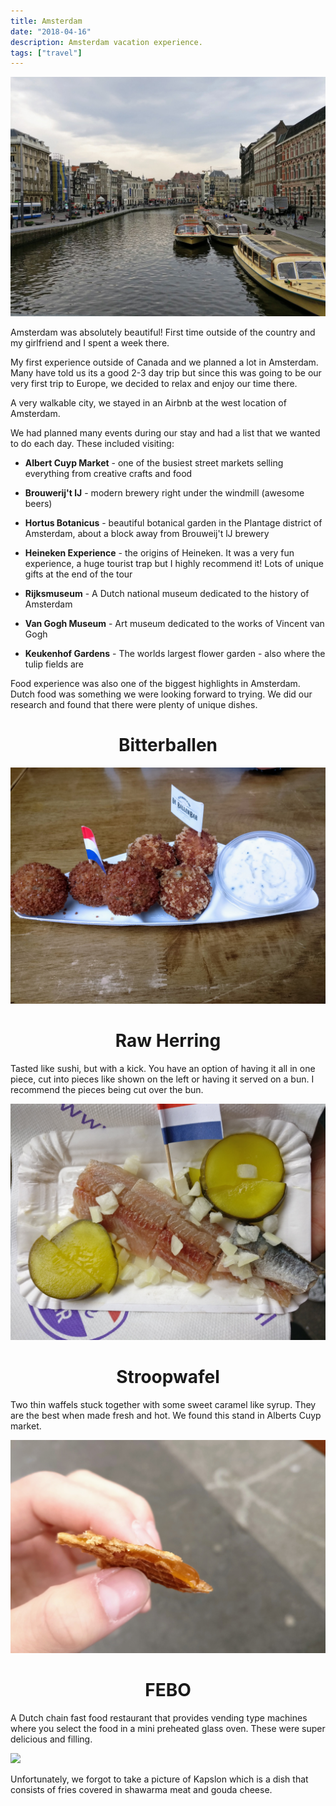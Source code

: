 ```yaml
---
title: Amsterdam
date: "2018-04-16"
description: Amsterdam vacation experience.
tags: ["travel"]
---
```


![Amsterdam](./amsterdam.jpg)

Amsterdam was absolutely beautiful! First time outside of the country and my girlfriend and I spent a week there.

My first experience outside of Canada and we planned a lot in Amsterdam. Many have told us its a good 2-3 day trip but since this was going to be our very first trip to Europe, we decided to relax and enjoy our time there.

A very walkable city, we stayed in an Airbnb at the west location of Amsterdam.

We had planned many events during our stay and had a list that we wanted to do each day. These included visiting:

- **Albert Cuyp Market** - one of the busiest street markets selling everything from creative crafts and food

- **Brouwerij't lJ** - modern brewery right under the windmill (awesome beers)

- **Hortus Botanicus** - beautiful botanical garden in the Plantage district of Amsterdam, about a block away from Brouweij't lJ brewery

- **Heineken Experience** - the origins of Heineken. It was a very fun experience, a huge tourist trap but I highly recommend it! Lots of unique gifts at the end of the tour

- **Rijksmuseum** - A Dutch national museum dedicated to the history of Amsterdam

- **Van Gogh Museum** - Art museum dedicated to the works of Vincent van Gogh

- **Keukenhof Gardens** - The worlds largest flower garden - also where the tulip fields are

Food experience was also one of the biggest highlights in Amsterdam. Dutch food was something we were looking forward to trying. We did our research and found that there were plenty of unique dishes.

# <center> **Bitterballen** </center>

![](./bitterballen.jpg)

# <center> **Raw Herring** </center>

Tasted like sushi, but with a kick. You have an option of having it all in one piece, cut into pieces like shown on the left or having it served on a bun. I recommend the pieces being cut over the bun.

![](./rawherring.jpg)

# <center> **Stroopwafel** </center>

Two thin waffels stuck together with some sweet caramel like syrup. They are the best when made fresh and hot. We found this stand in Alberts Cuyp market.

![](./stroopwafel.jpg)

# <center> **FEBO** </center>

A Dutch chain fast food restaurant that provides vending type machines where you select the food in a mini preheated glass oven. These were super delicious and filling.

![](./febo.jpg)

Unfortunately, we forgot to take a picture of Kapslon which is a dish that consists of fries covered in shawarma meat and gouda cheese.
